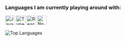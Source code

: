 <h3>Languages I am currently playing around with:</h3>

<img alt="Javascript" src="https://img.shields.io/badge/-Javascript-000?style=for-the-badge&logo=javascript" height="30"> <img alt="Typescript" src="https://img.shields.io/badge/typescript%20-%23007ACC.svg?&style=for-the-badge&logo=typescript&logoColor=white" height="30"> <img alt="React" src="https://img.shields.io/badge/-React-000?style=for-the-badge&logo=react" height="30"> <img alt="Nodejs" src="https://img.shields.io/badge/-Node-brightgreen?style=for-the-badge&logo=Node.js&logoColor=white" height="30">

<img alt="Top Languages" src="https://github-readme-stats.vercel.app/api/top-langs/?username=jsockchain&theme=cobalt&layout=compact" />

